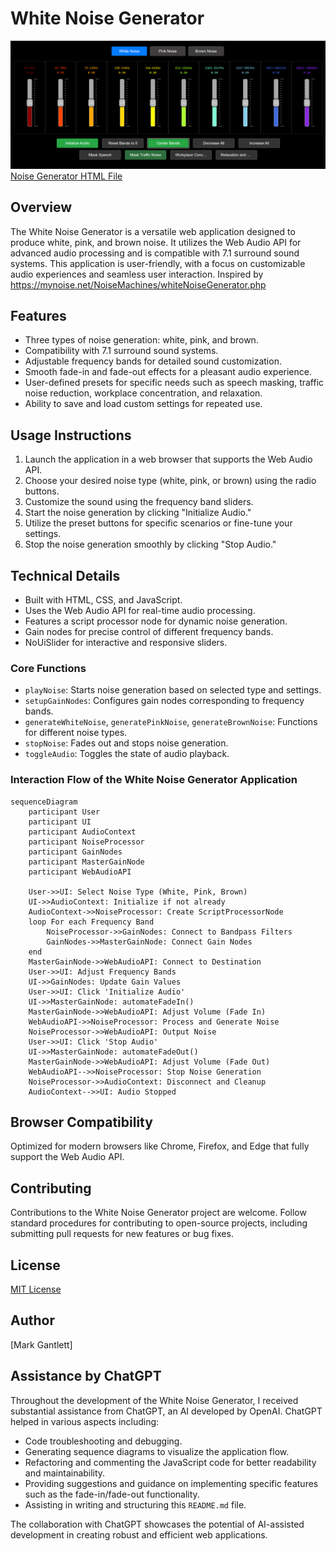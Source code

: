 # White Noise Generator

[![White Noise Generator](image.png)](https://mgantlett.github.io/sound_generator/noise_generator.html)
[Noise Generator HTML File](https://mgantlett.github.io/sound_generator/noise_generator.html)

## Overview

The White Noise Generator is a versatile web application designed to produce white, pink, and brown noise. It utilizes the Web Audio API for advanced audio processing and is compatible with 7.1 surround sound systems. This application is user-friendly, with a focus on customizable audio experiences and seamless user interaction.  Inspired by <https://mynoise.net/NoiseMachines/whiteNoiseGenerator.php>

## Features

- Three types of noise generation: white, pink, and brown.
- Compatibility with 7.1 surround sound systems.
- Adjustable frequency bands for detailed sound customization.
- Smooth fade-in and fade-out effects for a pleasant audio experience.
- User-defined presets for specific needs such as speech masking, traffic noise reduction, workplace concentration, and relaxation.
- Ability to save and load custom settings for repeated use.

## Usage Instructions

1. Launch the application in a web browser that supports the Web Audio API.
2. Choose your desired noise type (white, pink, or brown) using the radio buttons.
3. Customize the sound using the frequency band sliders.
4. Start the noise generation by clicking "Initialize Audio."
5. Utilize the preset buttons for specific scenarios or fine-tune your settings.
6. Stop the noise generation smoothly by clicking "Stop Audio."

## Technical Details

- Built with HTML, CSS, and JavaScript.
- Uses the Web Audio API for real-time audio processing.
- Features a script processor node for dynamic noise generation.
- Gain nodes for precise control of different frequency bands.
- NoUiSlider for interactive and responsive sliders.

### Core Functions

- `playNoise`: Starts noise generation based on selected type and settings.
- `setupGainNodes`: Configures gain nodes corresponding to frequency bands.
- `generateWhiteNoise`, `generatePinkNoise`, `generateBrownNoise`: Functions for different noise types.
- `stopNoise`: Fades out and stops noise generation.
- `toggleAudio`: Toggles the state of audio playback.

### Interaction Flow of the White Noise Generator Application

```mermaid
sequenceDiagram
    participant User
    participant UI
    participant AudioContext
    participant NoiseProcessor
    participant GainNodes
    participant MasterGainNode
    participant WebAudioAPI

    User->>UI: Select Noise Type (White, Pink, Brown)
    UI->>AudioContext: Initialize if not already
    AudioContext->>NoiseProcessor: Create ScriptProcessorNode
    loop For each Frequency Band
        NoiseProcessor->>GainNodes: Connect to Bandpass Filters
        GainNodes->>MasterGainNode: Connect Gain Nodes
    end
    MasterGainNode->>WebAudioAPI: Connect to Destination
    User->>UI: Adjust Frequency Bands
    UI->>GainNodes: Update Gain Values
    User->>UI: Click 'Initialize Audio'
    UI->>MasterGainNode: automateFadeIn()
    MasterGainNode->>WebAudioAPI: Adjust Volume (Fade In)
    WebAudioAPI->>NoiseProcessor: Process and Generate Noise
    NoiseProcessor->>WebAudioAPI: Output Noise
    User->>UI: Click 'Stop Audio'
    UI->>MasterGainNode: automateFadeOut()
    MasterGainNode->>WebAudioAPI: Adjust Volume (Fade Out)
    WebAudioAPI-->>NoiseProcessor: Stop Noise Generation
    NoiseProcessor->>AudioContext: Disconnect and Cleanup
    AudioContext-->>UI: Audio Stopped

```

## Browser Compatibility

Optimized for modern browsers like Chrome, Firefox, and Edge that fully support the Web Audio API.

## Contributing

Contributions to the White Noise Generator project are welcome. Follow standard procedures for contributing to open-source projects, including submitting pull requests for new features or bug fixes.

## License

[MIT License](LICENSE.md)

## Author

[Mark Gantlett]

## Assistance by ChatGPT

Throughout the development of the White Noise Generator, I received substantial assistance from ChatGPT, an AI developed by OpenAI. ChatGPT helped in various aspects including:

- Code troubleshooting and debugging.
- Generating sequence diagrams to visualize the application flow.
- Refactoring and commenting the JavaScript code for better readability and maintainability.
- Providing suggestions and guidance on implementing specific features such as the fade-in/fade-out functionality.
- Assisting in writing and structuring this `README.md` file.

The collaboration with ChatGPT showcases the potential of AI-assisted development in creating robust and efficient web applications.
